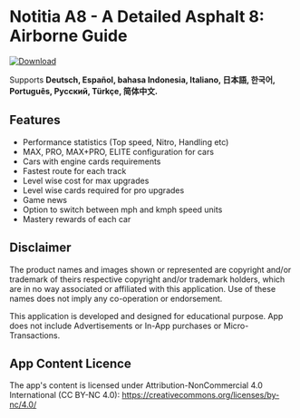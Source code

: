 # Notitia A8 - A Detailed Asphalt 8: Airborne Guide

[![Download](https://img.shields.io/badge/Download-APK-blue.svg)](https://github.com/adnyey/Notitia-A8/releases/download/1.3/1.3.-.23.August.2018.apk)

Supports **Deutsch, Español, bahasa Indonesia, Italiano, 日本語, 한국어, Português, Pусский, Türkçe, 简体中文.**

## Features

* Performance statistics (Top speed, Nitro, Handling etc)
* MAX, PRO, MAX+PRO, ELITE configuration for cars
* Cars with engine cards requirements
* Fastest route for each track
* Level wise cost for max upgrades
* Level wise cards required for pro upgrades
* Game news
* Option to switch between mph and kmph speed units
* Mastery rewards of each car

## Disclaimer

The product names and images shown or represented are copyright and/or trademark of theirs respective copyright and/or trademark holders, which are in no way associated or affiliated with this application. Use of these names does not imply any co-operation or endorsement.

This application is developed and designed for educational purpose. App does not include Advertisements or In-App purchases or Micro-Transactions.


## App Content Licence

The app's content is licensed under Attribution-NonCommercial 4.0 International (CC BY-NC 4.0): https://creativecommons.org/licenses/by-nc/4.0/
